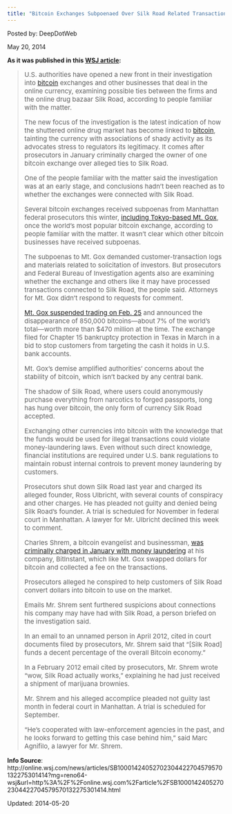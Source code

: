 ```yaml
---
title: "Bitcoin Exchanges Subpoenaed Over Silk Road Related Transactions"
---
```


Posted by: DeepDotWeb

<span>May 20, 2014</span>

<p><strong>As it was published in this <a href="http://online.wsj.com/news/articles/SB10001424052702304422704579570132275301414?mg=reno64-wsj&amp;url=http%3A%2F%2Fonline.wsj.com%2Farticle%2FSB10001424052702304422704579570132275301414.html">WSJ article</a>:</strong></p>
<blockquote>
<p style="font-size: 15px;">U.S. authorities have opened a new front in their investigation into <span class="mandelbrot_refrag"><a class="mandelbrot_refrag" href="http://on.wsj.com/17w5giu?lc=int_mb_1001" data-ls-seen="1">bitcoin</a></span> exchanges and other businesses that deal in the online currency, examining possible ties between the firms and the online drug bazaar Silk Road, according to people familiar with the matter.</p>
<p style="font-size: 15px;">The new focus of the investigation is the latest indication of how the shuttered online drug market has become linked to <span class="mandelbrot_refrag"><a class="mandelbrot_refrag" href="http://on.wsj.com/17w5giu?lc=int_mb_1001" data-ls-seen="1">bitcoin</a></span>, tainting the currency with associations of shady activity as its advocates stress to regulators its legitimacy. It comes after prosecutors in January criminally charged the owner of one bitcoin exchange over alleged ties to Silk Road.</p>
<p style="font-size: 15px;">One of the people familiar with the matter said the investigation was at an early stage, and conclusions hadn&#8217;t been reached as to whether the exchanges were connected with Silk Road.</p>
<p style="font-size: 15px;">Several bitcoin exchanges received subpoenas from Manhattan federal prosecutors this winter, <a class="icon none" href="http://online.wsj.com/news/articles/SB10001424052702303880604579405852448992982" target="_new" data-ls-seen="1">including Tokyo-based Mt. Gox</a>, once the world&#8217;s most popular bitcoin exchange, according to people familiar with the matter. It wasn&#8217;t clear which other bitcoin businesses have received subpoenas.</p>
<p style="font-size: 15px;">The subpoenas to Mt. Gox demanded customer-transaction logs and materials related to solicitation of investors. But prosecutors and Federal Bureau of Investigation agents also are examining whether the exchange and others like it may have processed transactions connected to Silk Road, the people said. Attorneys for Mt. Gox didn&#8217;t respond to requests for comment.</p>
<p style="font-size: 15px;"><a class="icon none" href="http://online.wsj.com/news/articles/SB10001424052702304834704579404101502619422" target="_new" data-ls-seen="1">Mt. Gox suspended trading on Feb. 25</a> and announced the disappearance of 850,000 bitcoins—about 7% of the world&#8217;s total—worth more than $470 million at the time. The exchange filed for Chapter 15 bankruptcy protection in Texas in March in a bid to stop customers from targeting the cash it holds in U.S. bank accounts.</p>
<p style="font-size: 15px;">Mt. Gox&#8217;s demise amplified authorities&#8217; concerns about the stability of bitcoin, which isn&#8217;t backed by any central bank.</p>
<p style="font-size: 15px;">The shadow of Silk Road, where users could anonymously purchase everything from narcotics to forged passports, long has hung over bitcoin, the only form of currency Silk Road accepted.</p>
<p style="font-size: 15px;">Exchanging other currencies into bitcoin with the knowledge that the funds would be used for illegal transactions could violate money-laundering laws. Even without such direct knowledge, financial institutions are required under U.S. bank regulations to maintain robust internal controls to prevent money laundering by customers.</p>
<p style="font-size: 15px;">Prosecutors shut down Silk Road last year and charged its alleged founder, Ross Ulbricht, with several counts of conspiracy and other charges. He has pleaded not guilty and denied being Silk Road&#8217;s founder. A trial is scheduled for November in federal court in Manhattan. A lawyer for Mr. Ulbricht declined this week to comment.</p>
<p style="font-size: 15px;">Charles Shrem, a bitcoin evangelist and businessman, <a class="icon none" href="http://online.wsj.com/news/articles/SB10001424052702303553204579346711725068816" target="_new" data-ls-seen="1">was criminally charged in January with money laundering</a> at his company, BitInstant, which like Mt. Gox swapped dollars for bitcoin and collected a fee on the transactions.</p>
<p style="font-size: 15px;">Prosecutors alleged he conspired to help customers of Silk Road convert dollars into bitcoin to use on the market.</p>
<p style="font-size: 15px;">Emails Mr. Shrem sent furthered suspicions about connections his company may have had with Silk Road, a person briefed on the investigation said.</p>
<p style="font-size: 15px;">In an email to an unnamed person in April 2012, cited in court documents filed by prosecutors, Mr. Shrem said that &#8220;[Silk Road] funds a decent percentage of the overall Bitcoin economy.&#8221;</p>
<p style="font-size: 15px;">In a February 2012 email cited by prosecutors, Mr. Shrem wrote &#8220;wow, Silk Road actually works,&#8221; explaining he had just received a shipment of marijuana brownies.</p>
<p style="font-size: 15px;">Mr. Shrem and his alleged accomplice pleaded not guilty last month in federal court in Manhattan. A trial is scheduled for September.</p>
<p style="font-size: 15px;">&#8220;He&#8217;s cooperated with law-enforcement agencies in the past, and he looks forward to getting this case behind him,&#8221; said Marc Agnifilo, a lawyer for Mr. Shrem.</p>
</blockquote>
<p><strong>Info Source</strong>: http://online.wsj.com/news/articles/SB10001424052702304422704579570132275301414?mg=reno64-wsj&amp;url=http%3A%2F%2Fonline.wsj.com%2Farticle%2FSB10001424052702304422704579570132275301414.html</p>

Updated: 2014-05-20
    
